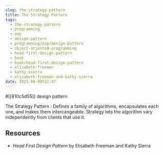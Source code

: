 ```yaml
---
slug: the-strategy-pattern
title: The Strategy Pattern
tags:
  - the-strategy-pattern
  - programming
  - oop
  - design-pattern
  - programming/oop/design-pattern
  - object-oriented-programming
  - head-first-design-pattern
  - book
  - book/head-first-design-pattern
  - elisabeth-freeman
  - kathy-sierra
  - elisabeth-freeman-and-kathy-sierra
date: 2021-08-09T21:47
---
```



#[[810c5d55]] design pattern

The Strategy Pattern
:   Defines a family of algorithms, encapsulates each one, and makes them
intercangeable. Strategy lets the algorithm vary independently from clients that
use it.

<div class="ui section divider"></div>
<section id="socialMediaLinks"></section>

## Resources

- _Head First Design Pattern_ by Elisabeth Freeman and Kathy Sierra

